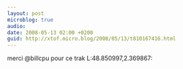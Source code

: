 ```yaml
---
layout: post
microblog: true
audio: 
date: 2008-05-13 02:00 +0200
guid: http://xtof.micro.blog/2008/05/13/t810167416.html
---
```

merci @billcpu pour ce trak L:48.850997,2.369867:

